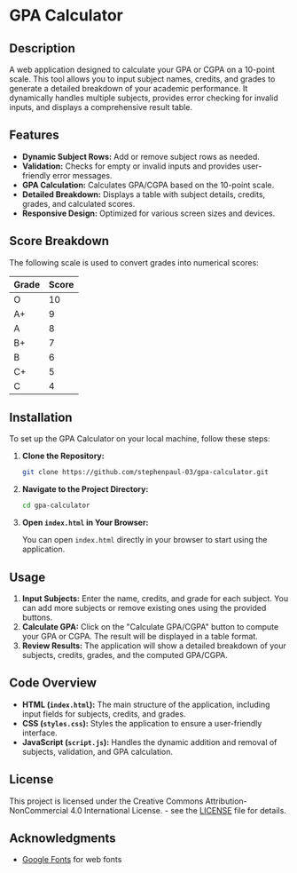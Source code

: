 # GPA Calculator

## Description

A web application designed to calculate your GPA or CGPA on a 10-point scale. This tool allows you to input subject names, credits, and grades to generate a detailed breakdown of your academic performance. It dynamically handles multiple subjects, provides error checking for invalid inputs, and displays a comprehensive result table.

## Features

- **Dynamic Subject Rows:** Add or remove subject rows as needed.
- **Validation:** Checks for empty or invalid inputs and provides user-friendly error messages.
- **GPA Calculation:** Calculates GPA/CGPA based on the 10-point scale.
- **Detailed Breakdown:** Displays a table with subject details, credits, grades, and calculated scores.
- **Responsive Design:** Optimized for various screen sizes and devices.

## Score Breakdown

The following scale is used to convert grades into numerical scores:

| Grade | Score |
|-------|-------|
| O     | 10    |
| A+    | 9     |
| A     | 8     |
| B+    | 7     |
| B     | 6     |
| C+    | 5     |
| C     | 4     |

## Installation

To set up the GPA Calculator on your local machine, follow these steps:

1. **Clone the Repository:**

    ```bash
    git clone https://github.com/stephenpaul-03/gpa-calculator.git
    ```

2. **Navigate to the Project Directory:**

    ```bash
    cd gpa-calculator
    ```

3. **Open `index.html` in Your Browser:**

    You can open `index.html` directly in your browser to start using the application.

## Usage

1. **Input Subjects:** Enter the name, credits, and grade for each subject. You can add more subjects or remove existing ones using the provided buttons.
2. **Calculate GPA:** Click on the "Calculate GPA/CGPA" button to compute your GPA or CGPA. The result will be displayed in a table format.
3. **Review Results:** The application will show a detailed breakdown of your subjects, credits, grades, and the computed GPA/CGPA.

## Code Overview

- **HTML (`index.html`):** The main structure of the application, including input fields for subjects, credits, and grades.
- **CSS (`styles.css`):** Styles the application to ensure a user-friendly interface.
- **JavaScript (`script.js`):** Handles the dynamic addition and removal of subjects, validation, and GPA calculation.

## License

This project is licensed under the Creative Commons Attribution-NonCommercial 4.0 International License. - see the [LICENSE](LICENSE) file for details.

## Acknowledgments

- [Google Fonts](https://fonts.google.com/) for web fonts
